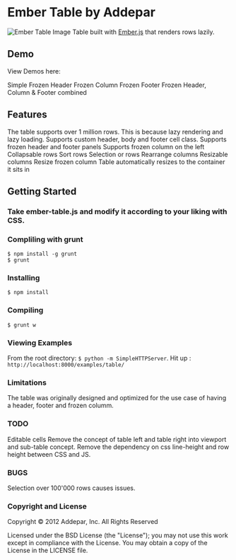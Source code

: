 # Ember Table by Addepar

![Ember Table Image](https://github.com/downloads/ppong/ember-table/table.png)
Table built with [Ember.js](http://emberjs.com/) that renders rows lazily.

## Demo

View Demos here:

Simple
Frozen Header
Frozen Column
Frozen Footer
Frozen Header, Column & Footer combined

## Features

The table supports over 1 million rows. This is because lazy rendering and lazy loading.
Supports custom header, body and footer cell class.
Supports frozen header and footer panels
Supports frozen column on the left
Collapsable rows
Sort rows
Selection or rows
Rearrange columns
Resizable columns
Resize frozen column
Table automatically resizes to the container it sits in

## Getting Started

### Take ember-table.js and modify it according to your liking with CSS.

### Compliling with grunt
    $ npm install -g grunt
    $ grunt

### Installing
    $ npm install

### Compiling
    $ grunt w


### Viewing Examples
From the root directory: `$ python -m SimpleHTTPServer`.
Hit up : `http://localhost:8000/examples/table/`

### Limitations
The table was originally designed and optimized for the use case of having a header, footer and frozen columm.

### TODO
Editable cells
Remove the concept of table left and table right into viewport and sub-table concept.
Remove the dependency on css line-height and row height between CSS and JS.

### BUGS
Selection over 100'000 rows causes issues.

### Copyright and License
Copyright © 2012 Addepar, Inc. All Rights Reserved

Licensed under the BSD License (the "License"); you may not use this work except in compliance with the License. You may obtain a copy of the License in the LICENSE file.
